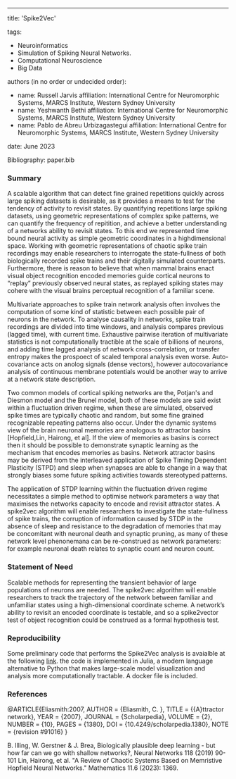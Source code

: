-----
title: 'Spike2Vec'

tags:
  - Neuroinformatics
  - Simulation of Spiking Neural Networks.
  - Computational Neuroscience
  - Big Data

authors (in no order or undecided order):
  - name: Russell Jarvis
    affiliation: International Centre for Neuromorphic Systems, MARCS Institute, Western Sydney University
  - name: Yeshwanth Bethi
    affiliation: International Centre for Neuromorphic Systems, MARCS Institute, Western Sydney University
  - name: Pablo de Abreu Urbizagastegui
    affiliation: International Centre for Neuromorphic Systems, MARCS Institute, Western Sydney University

date: June  2023

Bibliography: paper.bib

### Summary
A scalable algorithm that can detect fine grained repetitions quickly across large spiking datasets is desirable, as it provides a means to test for the tendency of activity to revisit states. By quantifying repetitions large spiking datasets, using geometric representations of complex spike patterns, we can quantify the frequency of repitition, and achieve a better understanding of a networks ability to revisit states. To this end we represented time bound neural activity as simple geometric coordinates in a highdimensional space. Working with geometric representations of chaotic spike train recordings may enable researchers to interrogate the state-fullness of both biologically recorded spike trains and their digitally simulated counterparts. Furthermore, there is reason to believe that when mammal brains enact visual object recognition encoded memories guide cortical neurons to “replay” previously observed neural states, as replayed spiking states may cohere with the visual brains perceptual recognition of a familiar scene.  

Multivariate approaches to spike train network analysis often involves the computation of some kind of statistic between each possible pair of neurons in the network. To analyse causality in networks, spike train recordings are divided into time windows, and analysis compares previous (lagged time), with current time. Exhaustive pairwise iteration of multivariate statistics is not computationally tractible at the scale of billions of neurons, and adding time lagged analysis of network cross-correlation, or transfer entropy makes the prospoect of scaled temporal analysis even worse. Auto-covariance acts on anolog signals (dense vectors), however autocovariance analysis of continuous membrane potentials would be another way to arrive at a network state description.

Two common models of cortical spiking networks are the, Potjan's and Diesmon model and the Brunel model, both of these models are said exist within a fluctuation driven regime, when these are simulated, observed spike times are typically chaotic and random, but some fine grained recognizable repeating patterns also occur. Under the dynamic systems view of the brain neuronal memories are analogous to attractor basins [Hopfield,Lin, Hairong, et al]. If the view of memories as basins is correct then it should be possible to demonstrate synaptic learning as the mechanism that encodes memories as basins. Network attractor basins may be derived from the interleaved application of Spike Timing Dependent Plasticity (STPD) and sleep when synapses are able to change in a way that strongly biases some future spiking activities towards stereotyped patterns. 

The application of STDP learning within the fluctuation driven regime necessitates a simple method to optimise network parameters a way that maximises the networks capacity to encode and revisit attractor states. A spike2vec algorithm will enable researchers to investigate the state-fullness of spike trains, the corruption of information caused by STDP in the absence of sleep and resistance to the degradation of memories that may be concomitant with neuronal death and synaptic pruning, as many of these network level phenonemana can be re-construed as network parameters: for example neuronal death relates to synaptic count and neuron count.

### Statement of Need

Scalable methods for representing the transient behavior of large populations of neurons are needed. The spike2vec algorithm will enable researchers to track the trajectory of the network between familiar and unfamiliar states using a high-dimensional coordinate scheme. A network’s ability to revisit an encoded coordinate is testable, and so a spike2vector test of object recognition could be construed as a formal hypothesis test.

### Reproducibility
Some preliminary code that performs the Spike2Vec analysis is avaialble at the following [link](https://github.com/russelljjarvis/SpikingNeuralNetworks.jl/blob/master/src/analysis.jl#L29-L83). the code is implemented in Julia, a modern language alternative to Python that makes large-scale model visualization and analysis more computationally tractable. A docker file is included.

### References
@ARTICLE{Eliasmith:2007,
AUTHOR = {Eliasmith, C. },
TITLE   = {{A}ttractor network},
YEAR    = {2007},
JOURNAL = {Scholarpedia},
VOLUME  = {2},
NUMBER  = {10},
PAGES   = {1380},
DOI     = {10.4249/scholarpedia.1380},
NOTE    = {revision \#91016}
}



B. Illing, W. Gerstner & J. Brea, Biologically plausible deep learning - but how far can we go with shallow networks?, Neural Networks 118 (2019) 90-101
Lin, Hairong, et al. "A Review of Chaotic Systems Based on Memristive Hopfield Neural Networks." Mathematics 11.6 (2023): 1369.
